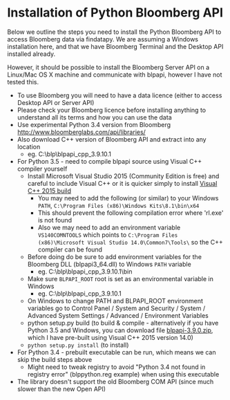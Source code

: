 # Installation of Python Bloomberg API

Below we outline the steps you need to install the Python Bloomberg API to access Bloomberg data via findatapy. We are
assuming a Windows installation here, and that we have Bloomberg Terminal and the Desktop API installed already.

However, it should be possible to install the Bloomberg Server API on a Linux/Mac OS X machine and communicate with blpapi,
however I have not tested this.

* To use Bloomberg you will need to have a data licence (either to access Desktop API or Server API)
* Please check your Bloomberg licence before installing anything to understand all its terms and how you can use the data
* Use experimental Python 3.4 version from Bloomberg http://www.bloomberglabs.com/api/libraries/
* Also download C++ version of Bloomberg API and extract into any location
    * eg. C:\blp\blpapi_cpp_3.9.10.1
* For Python 3.5 - need to compile blpapi source using Visual C++ compiler yourself
    * Install Microsoft Visual Studio 2015 (Community Edition is free) and careful to include Visual C++ or it is quicker simply
    to install [Visual C++ 2015 build](http://landinghub.visualstudio.com/visual-cpp-build-tools)
         * You may need to add the following (or similar) to your Windows `PATH`, `C:\Program Files (x86)\Windows Kits\8.1\bin\x64`
         * This should prevent the following compilation error where 'rl.exe' is not found
         * Also we may need to add an environment variable `VS140COMNTOOLS` which points to
         `C:\Program Files (x86)\Microsoft Visual Studio 14.0\Common7\Tools\` so the C++ compiler can be found
    * Before doing do be sure to add environment variables for the Bloomberg DLL (blpapi3_64.dll) to Windows `PATH` variable
        * eg. C:\blp\blpapi_cpp_3.9.10.1\bin
    * Make sure `BLPAPI_ROOT` root is set as an environmental variable in Windows
        * eg. C:\blp\blpapi_cpp_3.9.10.1
    * On Windows to change PATH and BLPAPI_ROOT environment variables go to Control Panel / System and Security /
    System / Advanced System Settings / Advanced / Environment Variables
    * python setup.py build (to build & compile - alternatively if you have Python 3.5 and Windows, you can download file
    [blpapi-3.9.0.zip](https://github.com/cuemacro/findatapy/blob/master/blpapi-3.9.0.zip), which I have
    pre-built using Visual C++ 2015 version 14.0)
    * `python setup.py install` (to install)
* For Python 3.4 - prebuilt executable can be run, which means we can skip the build steps above
    * Might need to tweak registry to avoid "Python 3.4 not found in registry error" (blppython.reg example) when using this executable
* The library doesn't support the old Bloomberg COM API (since much slower than the new Open API)
